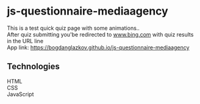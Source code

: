 # js-questionnaire-mediaagency

This is a test quick quiz page with some animations..\
After quiz submitting you'be redirected to www.bing.com with quiz results in the URL line\
App link: https://bogdanglazkov.github.io/js-questionnaire-mediaagency

## Technologies

HTML\
CSS\
JavaScript
